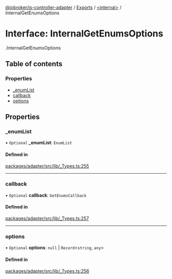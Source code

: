 [@iobroker/js-controller-adapter](../README.md) / [Exports](../modules.md) / [<internal\>](../modules/internal_.md) / InternalGetEnumsOptions

# Interface: InternalGetEnumsOptions

[<internal>](../modules/internal_.md).InternalGetEnumsOptions

## Table of contents

### Properties

- [\_enumList](internal_.InternalGetEnumsOptions.md#_enumlist)
- [callback](internal_.InternalGetEnumsOptions.md#callback)
- [options](internal_.InternalGetEnumsOptions.md#options)

## Properties

### \_enumList

• `Optional` **\_enumList**: `EnumList`

#### Defined in

[packages/adapter/src/lib/_Types.ts:255](https://github.com/ioBroker/ioBroker.js-controller/blob/8b30b890/packages/adapter/src/lib/_Types.ts#L255)

___

### callback

• `Optional` **callback**: `GetEnumsCallback`

#### Defined in

[packages/adapter/src/lib/_Types.ts:257](https://github.com/ioBroker/ioBroker.js-controller/blob/8b30b890/packages/adapter/src/lib/_Types.ts#L257)

___

### options

• `Optional` **options**: ``null`` \| `Record`<`string`, `any`\>

#### Defined in

[packages/adapter/src/lib/_Types.ts:256](https://github.com/ioBroker/ioBroker.js-controller/blob/8b30b890/packages/adapter/src/lib/_Types.ts#L256)
